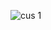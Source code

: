 ![cus 1](https://github.com/kajal1029/Customer_Churn_Analysis/assets/124054206/871e3f0b-ab44-4c7c-8070-e5a41649e8ab)

